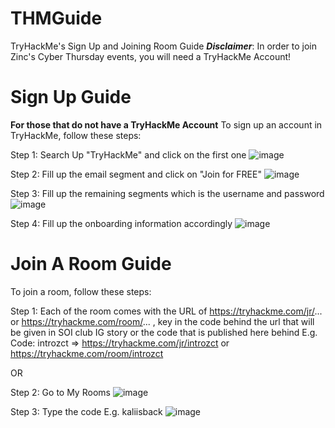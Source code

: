 # THMGuide
TryHackMe's Sign Up and Joining Room Guide
***Disclaimer***: In order to join Zinc's Cyber Thursday events, you will need a TryHackMe Account!


# Sign Up Guide
**For those that do not have a TryHackMe Account**
To sign up an account in TryHackMe, follow these steps:

Step 1: Search Up "TryHackMe" and click on the first one
![image](https://github.com/ZhiHaoZinc/THMGuide/assets/149494620/c1b5ce72-42e1-4ab3-ab33-49d5afb6a103)

Step 2: Fill up the email segment and click on "Join for FREE"
![image](https://github.com/ZhiHaoZinc/THMGuide/assets/149494620/7e650643-16ba-4e05-aab7-78cda28654c8)

Step 3: Fill up the remaining segments which is the username and password
![image](https://github.com/ZhiHaoZinc/THMGuide/assets/149494620/5237309d-36df-4208-acb9-215a954d8613)

Step 4: Fill up the onboarding information accordingly
![image](https://github.com/ZhiHaoZinc/THMGuide/assets/149494620/7b15a8d3-7d52-441f-8a4a-65de21e4883b)

# Join A Room Guide
To join a room, follow these steps:

Step 1: Each of the room comes with the URL of https://tryhackme.com/jr/... or https://tryhackme.com/room/... , key in the code behind the url that will be given in SOI club IG story or the code that is published here behind
E.g. Code: introzct => https://tryhackme.com/jr/introzct or https://tryhackme.com/room/introzct

OR

Step 2: Go to My Rooms
![image](https://github.com/ZhiHaoZinc/THMGuide/assets/149494620/9e9642d7-b814-4f9b-8f12-328727b0dc58)

Step 3: Type the code E.g. kaliisback
![image](https://github.com/ZhiHaoZinc/THMGuide/assets/149494620/53f36ec9-9e94-432d-9eb2-e40a0369f821)

